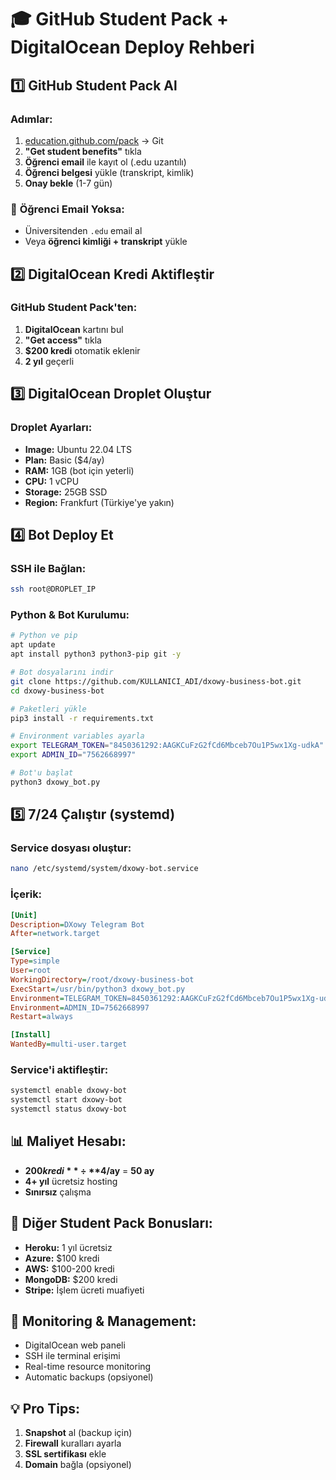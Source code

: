# 🎓 GitHub Student Pack + DigitalOcean Deploy Rehberi

## 1️⃣ **GitHub Student Pack Al**

### Adımlar:
1. [education.github.com/pack](https://education.github.com/pack) → Git
2. **"Get student benefits"** tıkla
3. **Öğrenci email** ile kayıt ol (.edu uzantılı)
4. **Öğrenci belgesi** yükle (transkript, kimlik)
5. **Onay bekle** (1-7 gün)

### 📧 **Öğrenci Email Yoksa:**
- Üniversitenden `.edu` email al
- Veya **öğrenci kimliği + transkript** yükle

## 2️⃣ **DigitalOcean Kredi Aktifleştir**

### GitHub Student Pack'ten:
1. **DigitalOcean** kartını bul
2. **"Get access"** tıkla  
3. **$200 kredi** otomatik eklenir
4. **2 yıl** geçerli

## 3️⃣ **DigitalOcean Droplet Oluştur**

### Droplet Ayarları:
- **Image:** Ubuntu 22.04 LTS
- **Plan:** Basic ($4/ay)
- **RAM:** 1GB (bot için yeterli)
- **CPU:** 1 vCPU
- **Storage:** 25GB SSD
- **Region:** Frankfurt (Türkiye'ye yakın)

## 4️⃣ **Bot Deploy Et**

### SSH ile Bağlan:
```bash
ssh root@DROPLET_IP
```

### Python & Bot Kurulumu:
```bash
# Python ve pip
apt update
apt install python3 python3-pip git -y

# Bot dosyalarını indir
git clone https://github.com/KULLANICI_ADI/dxowy-business-bot.git
cd dxowy-business-bot

# Paketleri yükle
pip3 install -r requirements.txt

# Environment variables ayarla
export TELEGRAM_TOKEN="8450361292:AAGKCuFzG2fCd6Mbceb7Ou1P5wx1Xg-udkA"
export ADMIN_ID="7562668997"

# Bot'u başlat
python3 dxowy_bot.py
```

## 5️⃣ **7/24 Çalıştır (systemd)**

### Service dosyası oluştur:
```bash
nano /etc/systemd/system/dxowy-bot.service
```

### İçerik:
```ini
[Unit]
Description=DXowy Telegram Bot
After=network.target

[Service]
Type=simple
User=root
WorkingDirectory=/root/dxowy-business-bot
ExecStart=/usr/bin/python3 dxowy_bot.py
Environment=TELEGRAM_TOKEN=8450361292:AAGKCuFzG2fCd6Mbceb7Ou1P5wx1Xg-udkA
Environment=ADMIN_ID=7562668997
Restart=always

[Install]
WantedBy=multi-user.target
```

### Service'i aktifleştir:
```bash
systemctl enable dxowy-bot
systemctl start dxowy-bot
systemctl status dxowy-bot
```

## 📊 **Maliyet Hesabı:**
- **$200 kredi** ÷ **$4/ay** = **50 ay**
- **4+ yıl** ücretsiz hosting
- **Sınırsız** çalışma

## 🎯 **Diğer Student Pack Bonusları:**
- **Heroku:** 1 yıl ücretsiz
- **Azure:** $100 kredi
- **AWS:** $100-200 kredi
- **MongoDB:** $200 kredi
- **Stripe:** İşlem ücreti muafiyeti

## 🔧 **Monitoring & Management:**
- DigitalOcean web paneli
- SSH ile terminal erişimi
- Real-time resource monitoring
- Automatic backups (opsiyonel)

## 💡 **Pro Tips:**
1. **Snapshot** al (backup için)
2. **Firewall** kuralları ayarla
3. **SSL sertifikası** ekle
4. **Domain** bağla (opsiyonel)

